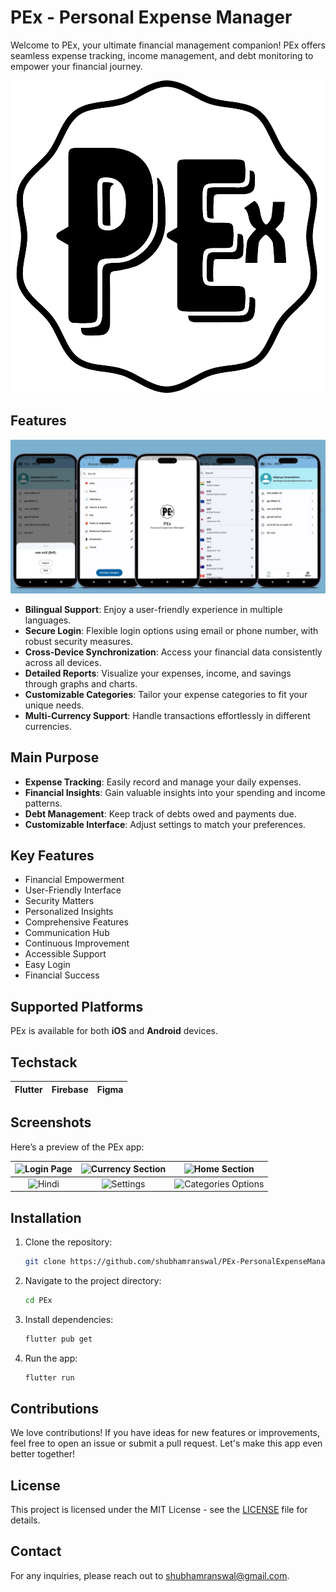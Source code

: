 # PEx - Personal Expense Manager

Welcome to PEx, your ultimate financial management companion! PEx offers seamless expense tracking, income management, and debt monitoring to empower your financial journey.


![App Logo](assets/readme/logoWithoutPaddingNoBG.png)


## Features

![Feature Image](assets/readme/FeatureGhrapic.png)

- **Bilingual Support**: Enjoy a user-friendly experience in multiple languages.
- **Secure Login**: Flexible login options using email or phone number, with robust security measures.
- **Cross-Device Synchronization**: Access your financial data consistently across all devices.
- **Detailed Reports**: Visualize your expenses, income, and savings through graphs and charts.
- **Customizable Categories**: Tailor your expense categories to fit your unique needs.
- **Multi-Currency Support**: Handle transactions effortlessly in different currencies.

## Main Purpose

- **Expense Tracking**: Easily record and manage your daily expenses.
- **Financial Insights**: Gain valuable insights into your spending and income patterns.
- **Debt Management**: Keep track of debts owed and payments due.
- **Customizable Interface**: Adjust settings to match your preferences.

## Key Features

- Financial Empowerment
- User-Friendly Interface
- Security Matters
- Personalized Insights
- Comprehensive Features
- Communication Hub
- Continuous Improvement
- Accessible Support
- Easy Login
- Financial Success

## Supported Platforms

PEx is available for both **iOS** and **Android** devices.

## Techstack

| **Flutter** | **Firebase** | **Figma** |
| --- | --- |  --- |

## Screenshots

Here’s a preview of the PEx app:

| ![Login Page](assets/readme/auth.jpg/150) | ![Currency Section](assets/readme/currency.jpg/150) | ![Home Section](assets/readme/home.jpg/150) |
|:-----------------------------------:|:---------------------------------------:|:-----------------------------------------:|
| ![Hindi](assets/readme/hindi.jpg/150) | ![Settings](assets/readme/settings.jpg/150) | ![Categories Options](assets/readme/predefinedcategories.jpg/150) |

## Installation

1. Clone the repository:
   ```bash
   git clone https://github.com/shubhamranswal/PEx-PersonalExpenseManager.git
   ```
2. Navigate to the project directory:
   ```bash
   cd PEx
   ```
3. Install dependencies:
   ```bash
   flutter pub get
   ```
4. Run the app:
   ```bash
   flutter run
   ```

## Contributions

We love contributions! If you have ideas for new features or improvements, feel free to open an issue or submit a pull request. Let's make this app even better together!

## License

This project is licensed under the MIT License - see the [LICENSE](LICENSE) file for details.

## Contact

For any inquiries, please reach out to [shubhamranswal@gmail.com](mailto:shubhamranswal@gmail.com).